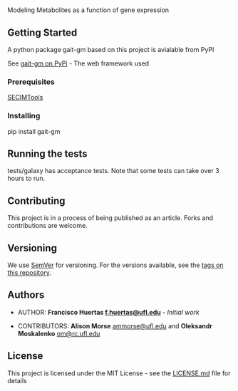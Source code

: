 #

Modeling Metabolites as a function of gene expression

## Getting Started

A python package gait-gm based on this project is avialable from PyPI

See [gait-gm on PyPi](https://pypi.org/project/gait-gm/1.0.0) - The web framework used

### Prerequisites

[SECIMTools](https://github.com/secimTools/SECIMTools)


### Installing

pip install gait-gm


## Running the tests

tests/galaxy has acceptance tests. Note that some tests can take over 3 hours to run.

## Contributing

This project is in a process of being published as an article. Forks and contributions are welcome.

## Versioning

We use [SemVer](http://semver.org/) for versioning. For the versions available, see the [tags on this repository](https://github.com/your/project/tags). 

## Authors

* AUTHOR: **Francisco Huertas <f.huertas@ufl.edu>** - *Initial work*

* CONTRIBUTORS: **Alison Morse** <ammorse@ufl.edu> and **Oleksandr Moskalenko** <om@rc.ufl.edu>

## License

This project is licensed under the MIT License - see the [LICENSE.md](LICENSE.md) file for details
